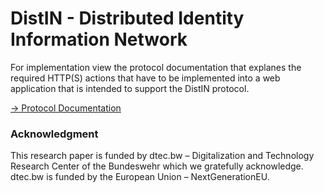# DistIN - Distributed Identity Information Network

For implementation view the protocol documentation that explanes the required HTTP(S) actions that have to be implemented into a web application that is intended to support the DistIN protocol.

[-> Protocol Documentation](Protocol/README.md)


### Acknowledgment
This research paper is funded by dtec.bw – Digitalization and Technology Research Center of the Bundeswehr which we gratefully acknowledge. dtec.bw is funded by the European Union – NextGenerationEU.
